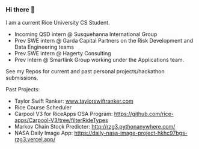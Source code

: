 ### Hi there 👋

I am a current Rice University CS Student. 
  - Incoming QSD intern @ Susquehanna International Group
  - Prev SWE intern @ Garda Capital Partners on the Risk Development and Data Engineering teams
  - Prev SWE intern @ Hagerty Consulting
  - Prev Intern @ Smartlink Group working under the Applications team. 

See my Repos for current and past personal projects/hackathon submissions.

Past Projects:
  - Taylor Swift Ranker: www.taylorswiftranker.com
  - Rice Course Scheduler
  - Carpool V3 for RiceApps OSA Program: https://github.com/rice-apps/Carpool-V3/tree/filterRideTypes
  - Markov Chain Stock Predicter: http://rzg3.pythonanywhere.com/
  - NASA Daily Image App: https://daily-nasa-image-project-hkhc97bgs-rzg3.vercel.app/
